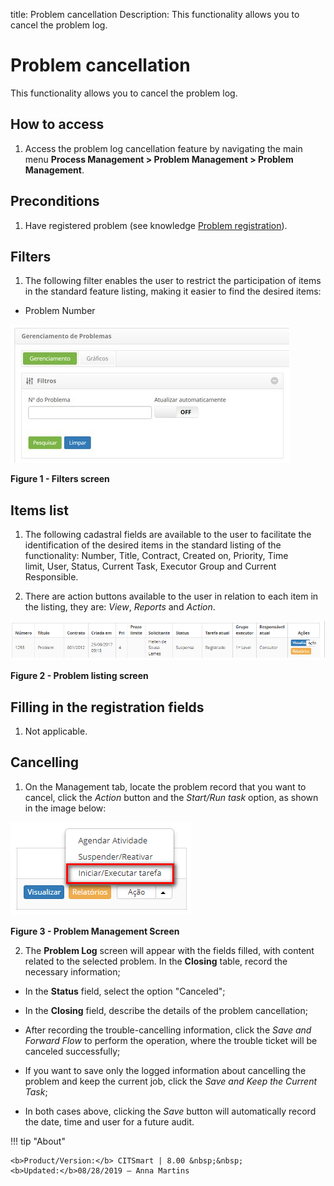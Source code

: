 title: Problem cancellation
Description: This functionality allows you to cancel the problem log.

# Problem cancellation

This functionality allows you to cancel the problem log.

How to access
-------------

1.  Access the problem log cancellation feature by navigating the main
    menu **Process Management > Problem Management > Problem
    Management**.

Preconditions
-------------

1.  Have registered problem (see knowledge [Problem registration][1]).

Filters
-------

1.  The following filter enables the user to restrict the participation of items
    in the standard feature listing, making it easier to find the desired items:

-   Problem Number

![figure](images/cancel-1.png)

**Figure 1 - Filters screen**

Items list
----------

1.  The following cadastral fields are available to the user to facilitate the
    identification of the desired items in the standard listing of the
    functionality: Number, Title, Contract, Created on, Priority, Time
    limit, User, Status, Current Task, Executor Group and Current
    Responsible.

2.  There are action buttons available to the user in relation to each item in
    the listing, they are: *View*, *Reports* and *Action*.

![figure](images/cancel-2.png)

**Figure 2 - Problem listing screen**

Filling in the registration fields
----------------------------------

1.  Not applicable.

Cancelling
----------

1.  On the Management tab, locate the problem record that you want to cancel,
    click the *Action* button and the *Start/Run task* option, as shown in the
    image below:

   ![figure](images/cancel-3.png)
   
   **Figure 3 - Problem Management Screen**

2.  The **Problem Log** screen will appear with the fields filled, with content
    related to the selected problem. In the **Closing** table, record the
    necessary information;

-   In the **Status** field, select the option "Canceled";

-   In the **Closing** field, describe the details of the problem cancellation;

-   After recording the trouble-cancelling information, click the *Save and
    Forward Flow* to perform the operation, where the trouble ticket will be
    canceled successfully;

-   If you want to save only the logged information about cancelling the problem
    and keep the current job, click the *Save and Keep the Current Task*;

-   In both cases above, clicking the *Save* button will automatically record
    the date, time and user for a future audit.

[1]:/en-us/citsmart-platform-7/processes/problem/register-problem.html


!!! tip "About"

    <b>Product/Version:</b> CITSmart | 8.00 &nbsp;&nbsp;
    <b>Updated:</b>08/28/2019 – Anna Martins
